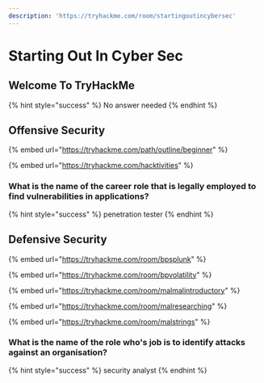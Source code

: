 ```yaml
---
description: 'https://tryhackme.com/room/startingoutincybersec'
---
```


# Starting Out In Cyber Sec

## Welcome To TryHackMe

{% hint style="success" %}
No answer needed
{% endhint %}

## Offensive Security

{% embed url="https://tryhackme.com/path/outline/beginner" %}

{% embed url="https://tryhackme.com/hacktivities" %}

### What is the name of the career role that is legally employed to find vulnerabilities in applications?

{% hint style="success" %}
penetration tester
{% endhint %}

## Defensive Security

{% embed url="https://tryhackme.com/room/bpsplunk" %}

{% embed url="https://tryhackme.com/room/bpvolatility" %}

{% embed url="https://tryhackme.com/room/malmalintroductory" %}

{% embed url="https://tryhackme.com/room/malresearching" %}

{% embed url="https://tryhackme.com/room/malstrings" %}

### What is the name of the role who's job is to identify attacks against an organisation?

{% hint style="success" %}
security analyst
{% endhint %}

